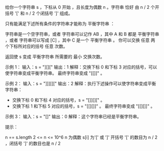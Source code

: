给你一个字符串 s ，下标从 0 开始 ，且长度为偶数 n 。字符串 恰好 由 n / 2 个开括号 '\[' 和 n / 2 个闭括号 ']' 组成。

只有能满足下述所有条件的字符串才能称为 平衡字符串 ：

字符串是一个空字符串，或者
字符串可以记作 AB ，其中 A 和 B 都是 平衡字符串 ，或者
字符串可以写成 \[C] ，其中 C 是一个 平衡字符串 。
你可以交换 任意 两个下标所对应的括号 任意 次数。

返回使 s 变成 平衡字符串 所需要的 最小 交换次数。

示例 1：
输入：s = "][]["
输出：1
解释：交换下标 0 和下标 3 对应的括号，可以使字符串变成平衡字符串。
最终字符串变成 "[[]]" 。

示例 2：
输入：s = "]]][[["
输出：2
解释：执行下述操作可以使字符串变成平衡字符串：

- 交换下标 0 和下标 4 对应的括号，s = "[]][][" 。
- 交换下标 1 和下标 5 对应的括号，s = "[[][]]" 。
  最终字符串变成 "[[][]]" 。

示例 3：
输入：s = "[]"
输出：0
解释：这个字符串已经是平衡字符串。

提示：

n == s.length
2 <= n <= 10^6
n 为偶数
s\[i] 为'\[' 或 ']'
开括号 '\[' 的数目为 n / 2 ，闭括号 ']' 的数目也是 n / 2
